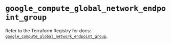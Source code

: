 # `google_compute_global_network_endpoint_group`

Refer to the Terraform Registry for docs: [`google_compute_global_network_endpoint_group`](https://registry.terraform.io/providers/drfaust92/google/4.16.4/docs/resources/compute_global_network_endpoint_group).
